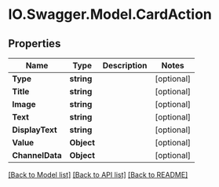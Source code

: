 # IO.Swagger.Model.CardAction
## Properties

Name | Type | Description | Notes
------------ | ------------- | ------------- | -------------
**Type** | **string** |  | [optional] 
**Title** | **string** |  | [optional] 
**Image** | **string** |  | [optional] 
**Text** | **string** |  | [optional] 
**DisplayText** | **string** |  | [optional] 
**Value** | **Object** |  | [optional] 
**ChannelData** | **Object** |  | [optional] 

[[Back to Model list]](../README.md#documentation-for-models) [[Back to API list]](../README.md#documentation-for-api-endpoints) [[Back to README]](../README.md)

